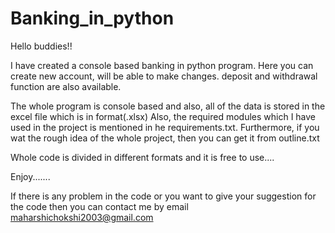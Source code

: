 # Banking_in_python

Hello buddies!!

I have created a console based banking in python program. Here you can create new account, will be able to make changes. deposit and withdrawal function are also available.

The whole program is console based and also, all of the data is stored in the excel file which is in format(.xlsx) Also, the required modules which I have used in the project is mentioned in he requirements.txt. Furthermore, if you wat the rough idea of the whole project, then you can get it from outline.txt

Whole code is divided in different formats and it is free to use....

Enjoy.......

If there is any problem in the code or you want to give your suggestion for the code then you can contact me by email maharshichokshi2003@gmail.com
